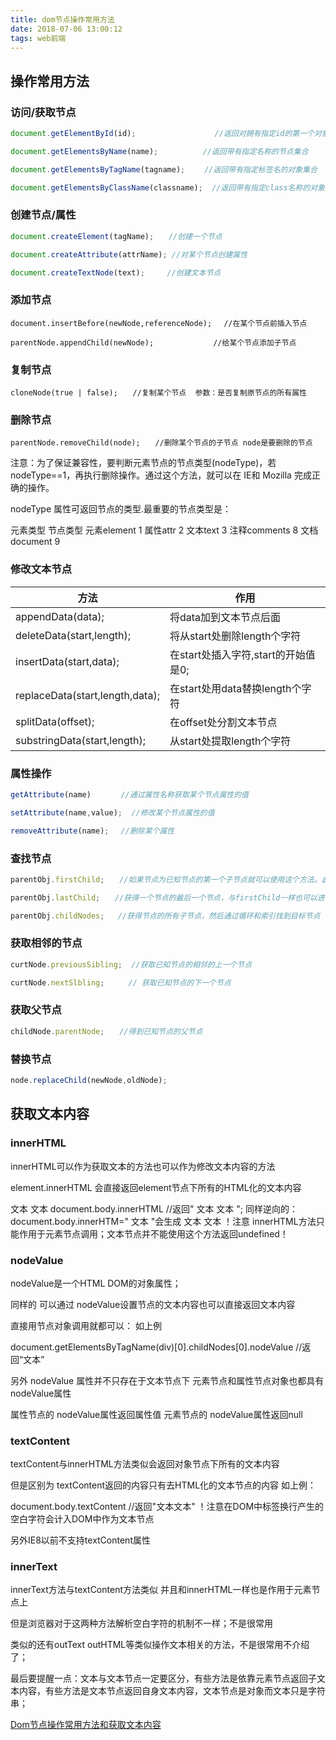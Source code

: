 ```yaml
---
title: dom节点操作常用方法
date: 2018-07-06 13:00:12
tags: web前端
---
```


## 操作常用方法

### 访问/获取节点

```javascript
document.getElementById(id);　　　　　　　　 　　//返回对拥有指定id的第一个对象进行访问

document.getElementsByName(name);　　　　　　//返回带有指定名称的节点集合　　 注意拼写:Elements

document.getElementsByTagName(tagname); 　　//返回带有指定标签名的对象集合　  注意拼写：Elements

document.getElementsByClassName(classname);  //返回带有指定class名称的对象集合 注意拼写：Elements
```

### 创建节点/属性

```javascript
document.createElement(tagName);　　//创建一个节点

document.createAttribute(attrName); //对某个节点创建属性

document.createTextNode(text);　　　//创建文本节点
```

### 添加节点

```
document.insertBefore(newNode,referenceNode);　 //在某个节点前插入节点

parentNode.appendChild(newNode);　　　　　　　　//给某个节点添加子节点
```

### 复制节点

```
cloneNode(true | false);　　//复制某个节点  参数：是否复制原节点的所有属性
```

### 删除节点

```
parentNode.removeChild(node);　　//删除某个节点的子节点 node是要删除的节点
```

注意：为了保证兼容性，要判断元素节点的节点类型(nodeType)，若nodeType==1，再执行删除操作。通过这个方法，就可以在 IE和 Mozilla 完成正确的操作。

nodeType 属性可返回节点的类型.最重要的节点类型是：

元素类型    节点类型
元素element   1
属性attr  2
文本text  3
注释comments  8
文档document  9

### 修改文本节点


|               方法              |                 作用                |
|---------------------------------|-------------------------------------|
| appendData(data);               | 将data加到文本节点后面               |
| deleteData(start,length);       | 将从start处删除length个字符         |
| insertData(start,data);         | 在start处插入字符,start的开始值是0; |
| replaceData(start,length,data); | 在start处用data替换length个字符     |
| splitData(offset);              | 在offset处分割文本节点              |
| substringData(start,length);    | 从start处提取length个字符           |

### 属性操作

```javascript
getAttribute(name)　　　　//通过属性名称获取某个节点属性的值

setAttribute(name,value);  //修改某个节点属性的值

removeAttribute(name);　 //删除某个属性
```

### 查找节点

```javascript
parentObj.firstChild;　　//如果节点为已知节点的第一个子节点就可以使用这个方法。此方法可以递归进行使用 parentObj.firstChild.firstChild.....

parentObj.lastChild;　　//获得一个节点的最后一个节点，与firstChild一样也可以进行递归使用 parentObj.lastChild.lastChild.....

parentObj.childNodes;   //获得节点的所有子节点，然后通过循环和索引找到目标节点
```

### 获取相邻的节点

```javascript
curtNode.previousSibling;  //获取已知节点的相邻的上一个节点

curtNode.nextSlbling;　　  // 获取已知节点的下一个节点
```

### 获取父节点

```javascript
childNode.parentNode;　　//得到已知节点的父节点
```

### 替换节点

```javascript
node.replaceChild(newNode,oldNode);
```

## 获取文本内容

### innerHTML

innerHTML可以作为获取文本的方法也可以作为修改文本内容的方法

element.innerHTML 会直接返回element节点下所有的HTML化的文本内容

文本
文本
document.body.innerHTML //返回"
文本
文本
"; 同样逆向的： document.body.innerHTM="
文本
"会生成
文本
文本
！注意 innerHTML方法只能作用于元素节点调用；文本节点并不能使用这个方法返回undefined！

### nodeValue

nodeValue是一个HTML DOM的对象属性；

同样的 可以通过 nodeValue设置节点的文本内容也可以直接返回文本内容

直接用节点对象调用就都可以： 如上例

document.getElementsByTagName(div)[0].childNodes[0].nodeValue //返回“文本”

另外 nodeValue 属性并不只存在于文本节点下  元素节点和属性节点对象也都具有nodeValue属性

属性节点的 nodeValue属性返回属性值
元素节点的 nodeValue属性返回null

### textContent

textContent与innerHTML方法类似会返回对象节点下所有的文本内容

但是区别为 textContent返回的内容只有去HTML化的文本节点的内容 如上例：

document.body.textContent //返回"文本文本" ！注意在DOM中标签换行产生的空白字符会计入DOM中作为文本节点

另外IE8以前不支持textContent属性

### innerText

innerText方法与textContent方法类似 并且和innerHTML一样也是作用于元素节点上

但是浏览器对于这两种方法解析空白字符的机制不一样；不是很常用

类似的还有outText outHTML等类似操作文本相关的方法，不是很常用不介绍了；

最后要提醒一点：文本与文本节点一定要区分，有些方法是依靠元素节点返回子文本内容，有些方法是文本节点返回自身文本内容，文本节点是对象而文本只是字符串；

[Dom节点操作常用方法和获取文本内容](https://www.geekjc.com/post/593dff80b5a730309bc0a31d)